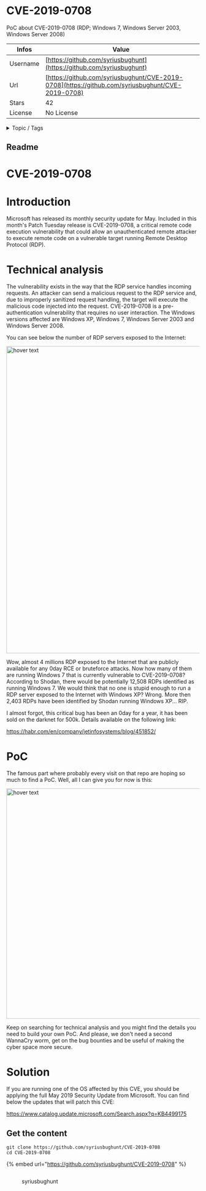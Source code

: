 # CVE-2019-0708

PoC about CVE-2019-0708 (RDP; Windows 7, Windows Server 2003, Windows Server 2008) 

| Infos    | Value                                                              |
| -------- | -------------------------------------------------------------------|
| Username | [https://github.com/syriusbughunt](https://github.com/syriusbughunt) |
| Url      | [https://github.com/syriusbughunt/CVE-2019-0708](https://github.com/syriusbughunt/CVE-2019-0708)                                               |
| Stars    | 42                                                          |
| License  | No License                                                        |

<details>

<summary>Topic / Tags</summary>



</details>

## Readme

# CVE-2019-0708


# Introduction
Microsoft has released its monthly security update for May. Included in this month's Patch Tuesday release is CVE-2019-0708, a critical remote code execution vulnerability that could allow an unauthenticated remote attacker to execute remote code on a vulnerable target running Remote Desktop Protocol (RDP). 

# Technical analysis
The vulnerability exists in the way that the RDP service handles incoming requests. An attacker can send a malicious request to the RDP service and, due to improperly sanitized request handling, the target will execute the malicious code injected into the request. CVE-2019-0708 is a pre-authentication vulnerability that requires no user interaction. The Windows versions affected are Windows XP, Windows 7, Windows Server 2003 and Windows Server 2008.
   
You can see below the number of RDP servers exposed to the Internet:
   
<p align="left">
  <img src="https://github.com/syriusbughunt/CVE-2019-0708/blob/master/img/shodan1.jpg?raw=true" width="800" title="hover text">
</p>
   
Wow, almost 4 millions RDP exposed to the Internet that are publicly available for any 0day RCE or bruteforce attacks. Now how many of them are running Windows 7 that is currently vulnerable to CVE-2019-0708? According to Shodan, there would be potentially 12,508 RDPs identified as running Windows 7. We would think that no one is stupid enough to run a RDP server exposed to the Internet with Windows XP? Wrong. More then 2,403 RDPs have been identified by Shodan running Windows XP... RIP.
   
I almost forgot, this critical bug has been an 0day for a year, it has been sold on the darknet for 500k. Details available on the following link:
   
https://habr.com/en/company/jetinfosystems/blog/451852/
   
# PoC
The famous part where probably every visit on that repo are hoping so much to find a PoC. Well, all I can give you for now is this:
   
<p align="left">
  <img src="https://github.com/syriusbughunt/CVE-2019-0708/blob/master/img/PoC_CVE-2019-0708-RDP_RCE.jpg?raw=true" width="600" title="hover text">
</p>
   
Keep on searching for technical analysis and you might find the details you need to build your own PoC. And please, we don't need a second WannaCry worm, get on the bug bounties and be useful of making the cyber space more secure.
   
# Solution
If you are running one of the OS affected by this CVE, you should be applying the full May 2019 Security Update from Microsoft. You can find below the updates that will patch this CVE:
    
https://www.catalog.update.microsoft.com/Search.aspx?q=KB4499175



## Get the content

```
git clone https://github.com/syriusbughunt/CVE-2019-0708
cd CVE-2019-0708
```

{% embed url="https://github.com/syriusbughunt/CVE-2019-0708" %}

<figure><img src="https://avatars.githubusercontent.com/u/45476916?v=4" alt=""><figcaption><p>syriusbughunt</p></figcaption></figure>
